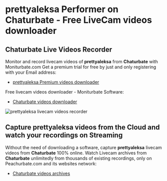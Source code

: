 # prettyaleksa Performer on Chaturbate - Free LiveCam videos downloader

## Chaturbate Live Videos Recorder

Monitor and record livecam videos of **prettyaleksa** from **Chaturbate** with Moniturbate.com
Get a premium trial for free by just and only registering with your Email address:
* [prettyaleksa Premium videos downloader](https://moniturbate.com/request-demo-licence-key.html)

Free livecam videos downloader - Moniturbate Software:
* [Chaturbate videos downloader](https://moniturbate.com/moniturbate-download-software.html)

![prettyaleksa livecam videos recorder](https://peachurnet.com/templates/moniturbate-software.png)


## Capture prettyaleksa videos from the Cloud and watch your recordings on Streaming

Without the need of downloading a software, capture **prettyaleksa** livecam videos from **Chaturbate** 100% online.
Watch Livecam archives from **Chaturbate** unlimitedly from thousands of existing recordings, only on Peachurbate.com and its websites network:
* [Chaturbate videos archives](https://peachurnet.com/)